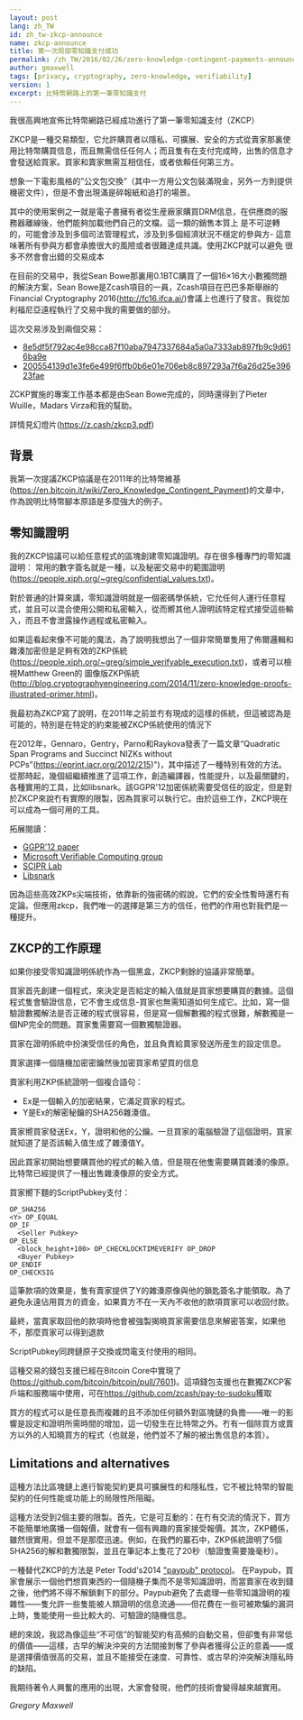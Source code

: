 ```yaml
---
layout: post
lang: zh_TW
id: zh_tw-zkcp-announce
name: zkcp-announce
title: 第一次局部零知識支付成功
permalink: /zh_TW/2016/02/26/zero-knowledge-contingent-payments-announcement/
author: gmaxwell
tags: [privacy, cryptography, zero-knowledge, verifiability]
version: 1
excerpt: 比特幣網路上的第一筆零知識支付
---
```

我很高興地宣佈比特幣網路已經成功進行了第一筆零知識支付（ZKCP）

ZKCP是一種交易類型，它允許購買者以隱私、可擴展、安全的方式從賣家那裏使用比特幣購買信息，而且無需信任任何人；而且隻有在支付完成時，出售的信息才會發送給買家。買家和賣家無需互相信任，或者依賴任何第三方。

想象一下電影風格的”公文包交換”（其中一方用公文包裝滿現金，另外一方則提供機密文件），但是不會出現滿是碎報紙和追打的場景。

其中的使用案例之一就是電子書擁有者從生産廠家購買DRM信息，在供應商的服務器離線後，他們能夠加載他們自己的文檔。這一類的銷售本質上
是不可逆轉的，可能會涉及到多個司法管理程式，涉及到多個經濟狀況不穩定的參與方- 這意味著所有參與方都會承擔很大的風險或者很難達成共識。使用ZKCP就可以避免
很多不然會會出錯的交易成本 

在目前的交易中，我從Sean Bowe那裏用0.1BTC購買了一個16×16大小數獨問題的解決方案，Sean Bowe是Zcash項目的一員，Zcash項目在巴巴多斯舉辦的Financial Cryptography 2016(http://fc16.ifca.ai/)會議上也進行了發言。我從加利福尼亞遠程執行了交易中我的需要做的部分。

這次交易涉及到兩個交易： 

- [8e5df5f792ac4e98cca87f10aba7947337684a5a0a7333ab897fb9c9d616ba9e](https://www.blocktrail.com/BTC/tx/8e5df5f792ac4e98cca87f10aba7947337684a5a0a7333ab897fb9c9d616ba9e)
- [200554139d1e3fe6e499f6ffb0b6e01e706eb8c897293a7f6a26d25e39623fae](https://www.blocktrail.com/BTC/tx/200554139d1e3fe6e499f6ffb0b6e01e706eb8c897293a7f6a26d25e39623fae)

ZCKP實施的專案工作基本都是由Sean Bowe完成的，同時還得到了Pieter Wuille，Madars Virza和我的幫助。

詳情見幻燈片(https://z.cash/zkcp3.pdf)

## 背景

我第一次提議ZKCP協議是在2011年的比特幣維基(https://en.bitcoin.it/wiki/Zero_Knowledge_Contingent_Payment)的文章中，作為說明比特幣腳本原語是多麼強大的例子。

## 零知識證明

我的ZKCP協議可以給任意程式的區塊創建零知識證明。存在很多種專門的零知識證明：
常用的數字簽名就是一種，以及秘密交易中的範圍證明(https://people.xiph.org/~greg/confidential_values.txt)。

對於普通的計算來講，零知識證明就是一個密碼學係統，它允任何人運行任意程式，並且可以混合使用公開和私密輸入，從而嚮其他人證明該特定程式接受這些輸入，而且不會泄露操作過程或私密輸入。

如果這看起來像不可能的魔法，為了說明我想出了一個非常簡單隻用了佈爾邏輯和雜湊加密但是足夠有效的ZKP係統(https://people.xiph.org/~greg/simple_verifyable_execution.txt)，或者可以檢視Matthew Green的
圖像版ZKP係統(http://blog.cryptographyengineering.com/2014/11/zero-knowledge-proofs-illustrated-primer.html)。

我最初為ZKCP寫了說明，在2011年之前並冇有現成的這樣的係統，但這被認為是可能的，特別是在特定的約束能被ZKCP係統使用的情況下

在2012年，Gennaro，Gentry，Parno和Raykova發表了一篇文章“Quadratic Span Programs and Succinct NIZKs without PCPs”(https://eprint.iacr.org/2012/215)")，其中描述了一種特別有效的方法。從那時起，幾個組繼續推進了這項工作，創造編譯器，性能提升，以及最關鍵的，各種實用的工具，比如libsnark。該GGPR'12加密係統需要受信任的設定，但是對於ZKCP來說冇有實際的限製，因為買家可以執行它。由於這些工作，ZKCP現在可以成為一個可用的工具。

拓展閱讀：

- [GGPR'12 paper](https://eprint.iacr.org/2012/215)
- [Microsoft Verifiable Computing  group](http://research.microsoft.com/en-us/projects/verifcomp/)
- [SCIPR Lab](http://www.scipr-lab.org/)
- [Libsnark](https://github.com/scipr-lab/libsnark)

因為這些高效ZKPs尖端技術，依靠新的強密碼的假說，它們的安全性暫時還冇有定論。但應用zkcp，我們唯一的選擇是第三方的信任，他們的作用也對我們是一種提升。

## ZKCP的工作原理

如果你接受零知識證明係統作為一個黑盒，ZKCP剩餘的協議非常簡單。

買家首先創建一個程式，來決定是否給定的輸入值就是買家想要購買的數據。這個程式隻會驗證信息，它不會生成信息-買家也無需知道如何生成它。比如，寫一個驗證數獨解法是否正確的程式很容易，但是寫一個解數獨的程式很難，解數獨是一個NP完全的問題。買家隻需要寫一個數獨驗證器。

買家在證明係統中扮演受信任的角色，並且負責給賣家發送所産生的設定信息。

賣家選擇一個隨機加密密鑰然後加密買家希望買的信息

賣家利用ZKP係統證明一個複合語句：

* Ex是一個輸入的加密結果，它滿足買家的程式。
* Y是Ex的解密秘鑰的SHA256雜湊值。

賣家嚮買家發送Ex，Y，證明和他的公鑰。一旦買家的電腦驗證了這個證明，買家就知道了是否該輸入值生成了雜湊值Y。

因此買家初開始想要購買他的程式的輸入值，但是現在他隻需要購買雜湊的像原。比特幣已經提供了一種出售雜湊像原的安全方式。

買家嚮下麵的ScriptPubkey支付：

    OP_SHA256
    <Y> OP_EQUAL
    OP_IF
      <Seller Pubkey>
    OP_ELSE
      <block_height+100> OP_CHECKLOCKTIMEVERIFY OP_DROP
      <Buyer Pubkey>
    OP_ENDIF
    OP_CHECKSIG

這筆款項的效果是，隻有賣家提供了Y的雜湊原像與他的鎖匙簽名才能領取。為了避免永遠佔用買方的資金，如果賣方不在一天內不收他的款項買家可以收回付款。

最終，當賣家取回他的款項時他會被強製揭曉買家需要信息來解密答案，如果他不，那麼買家可以得到退款

ScriptPubkey同跨鏈原子交換或閃電支付使用的相同。

這種交易的錢包支援已經在Bitcoin Core中實現了(https://github.com/bitcoin/bitcoin/pull/7601)。這項錢包支援也在數獨ZKCP客戶端和服務端中使用，可在<https://github.com/zcash/pay-to-sudoku>獲取

買方的程式可以是任意長而複雜的且不添加任何額外對區塊鏈的負擔——唯一的影響是設定和證明所需時間的增加，這一切發生在比特幣之外。冇有一個除買方或賣方以外的人知曉買方的程式（也就是，他們並不了解的被出售信息的本質）。

## Limitations and alternatives

這種方法比區塊鏈上進行智能契約更具可擴展性的和隱私性，它不被比特幣的智能契約的任何性能或功能上的局限性所阻礙。

這種方法受到2個主要的限製。首先，它是可互動的：在冇有交流的情況下，買方不能簡單地廣播一個報價，就會有一個有興趣的賣家接受報價。其次，ZKP體係，雖然很實用，但並不是那麼迅速。例如，在我們的巖石中，ZKP係統證明了5個SHA256的解和數獨限製，並且在筆記本上隻花了20秒（驗證隻需要幾毫秒）。

一種替代ZKCP的方法是 Peter Todd's2014 ["paypub" protocol](https://github.com/unsystem/paypub)。
在Paypub，買家會展示一個他們想買東西的一個隨機子集而不是零知識證明，而當賣家在收到錢之後，他們將不得不解鎖剩下的部分。Paypub避免了去處理一些零知識證明的複雜性——隻允許一些隻能被人類證明的信息流通——但花費在一些可被欺騙的漏洞上時，隻能使用一些比較大的、可驗證的隨機信息。

總的來說，我認為像這些“不可信”的智能契約有高頻的自動交易，但卻隻有非常低的價值——這樣，古早的解決沖突的方法間接剝奪了參與者獲得公正的意義——或是選擇價值很高的交易，並且不能接受在速度、可靠性、或古早的沖突解決隱私時的缺陷。

我期待著令人興奮的應用的出現，大家會發現，他們的技術會變得越來越實用。

_Gregory Maxwell_
